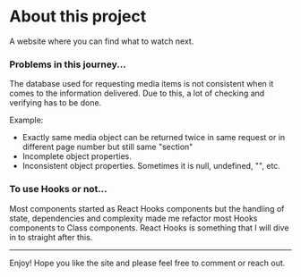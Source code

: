 # About this project
A website where you can find what to watch next. 

### Problems in this journey...
The database used for requesting media items is not consistent when it comes to the information delivered. 
Due to this, a lot of checking and verifying has to be done.

Example:
* Exactly same media object can be returned twice in same request or in different page number but still same "section"
* Incomplete object properties.
* Inconsistent object properties. Sometimes it is null, undefined, "", etc. 

### To use Hooks or not...
Most components started as React Hooks components but the handling of state, dependencies and complexity made me refactor most Hooks components to Class components. React Hooks is something that I will dive in to straight after this.


-------------------------------------------------------------------------------------------------------------------------------------------

Enjoy! Hope you like the site and please feel free to comment or reach out.
